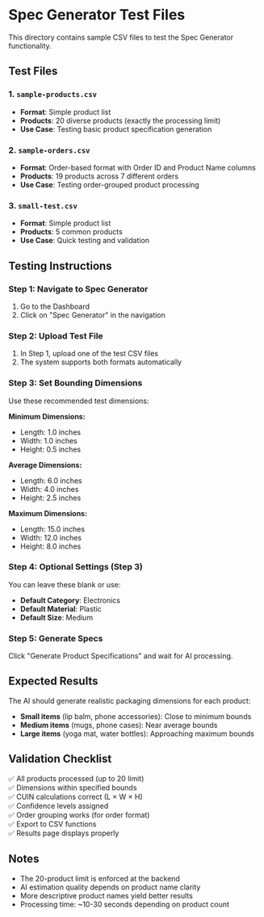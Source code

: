 # Spec Generator Test Files

This directory contains sample CSV files to test the Spec Generator functionality.

## Test Files

### 1. `sample-products.csv`
- **Format**: Simple product list
- **Products**: 20 diverse products (exactly the processing limit)
- **Use Case**: Testing basic product specification generation

### 2. `sample-orders.csv`
- **Format**: Order-based format with Order ID and Product Name columns
- **Products**: 19 products across 7 different orders
- **Use Case**: Testing order-grouped product processing

### 3. `small-test.csv`
- **Format**: Simple product list
- **Products**: 5 common products
- **Use Case**: Quick testing and validation

## Testing Instructions

### Step 1: Navigate to Spec Generator
1. Go to the Dashboard
2. Click on "Spec Generator" in the navigation

### Step 2: Upload Test File
1. In Step 1, upload one of the test CSV files
2. The system supports both formats automatically

### Step 3: Set Bounding Dimensions
Use these recommended test dimensions:

**Minimum Dimensions:**
- Length: 1.0 inches
- Width: 1.0 inches  
- Height: 0.5 inches

**Average Dimensions:**
- Length: 6.0 inches
- Width: 4.0 inches
- Height: 2.5 inches

**Maximum Dimensions:**
- Length: 15.0 inches
- Width: 12.0 inches
- Height: 8.0 inches

### Step 4: Optional Settings (Step 3)
You can leave these blank or use:
- **Default Category**: Electronics
- **Default Material**: Plastic
- **Default Size**: Medium

### Step 5: Generate Specs
Click "Generate Product Specifications" and wait for AI processing.

## Expected Results

The AI should generate realistic packaging dimensions for each product:
- **Small items** (lip balm, phone accessories): Close to minimum bounds
- **Medium items** (mugs, phone cases): Near average bounds
- **Large items** (yoga mat, water bottles): Approaching maximum bounds

## Validation Checklist

✅ All products processed (up to 20 limit)  
✅ Dimensions within specified bounds  
✅ CUIN calculations correct (L × W × H)  
✅ Confidence levels assigned  
✅ Order grouping works (for order format)  
✅ Export to CSV functions  
✅ Results page displays properly  

## Notes

- The 20-product limit is enforced at the backend
- AI estimation quality depends on product name clarity
- More descriptive product names yield better results
- Processing time: ~10-30 seconds depending on product count